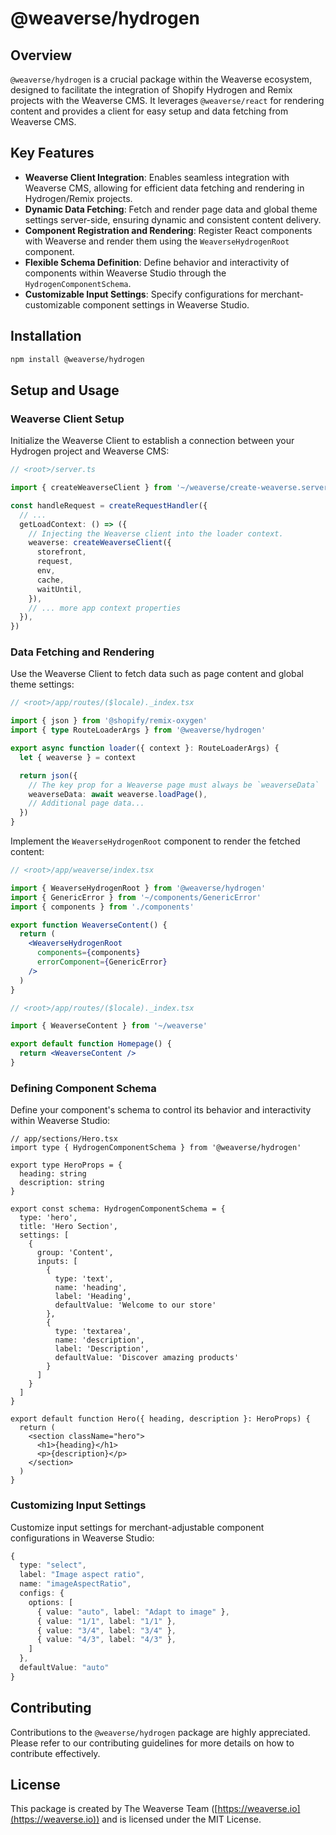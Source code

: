 # @weaverse/hydrogen

## Overview

`@weaverse/hydrogen` is a crucial package within the Weaverse ecosystem, designed to facilitate the integration of
Shopify Hydrogen and Remix projects with the Weaverse CMS. It leverages `@weaverse/react` for rendering content and
provides a client for easy setup and data fetching from Weaverse CMS.

## Key Features

- **Weaverse Client Integration**: Enables seamless integration with Weaverse CMS, allowing for efficient data fetching
  and rendering in Hydrogen/Remix projects.
- **Dynamic Data Fetching**: Fetch and render page data and global theme settings server-side, ensuring dynamic and
  consistent content delivery.
- **Component Registration and Rendering**: Register React components with Weaverse and render them using
  the `WeaverseHydrogenRoot` component.
- **Flexible Schema Definition**: Define behavior and interactivity of components within Weaverse Studio through
  the `HydrogenComponentSchema`.
- **Customizable Input Settings**: Specify configurations for merchant-customizable component settings in Weaverse
  Studio.

## Installation

```bash
npm install @weaverse/hydrogen
```

## Setup and Usage

### Weaverse Client Setup

Initialize the Weaverse Client to establish a connection between your Hydrogen project and Weaverse CMS:

```typescript
// <root>/server.ts

import { createWeaverseClient } from '~/weaverse/create-weaverse.server'

const handleRequest = createRequestHandler({
  // ...
  getLoadContext: () => ({
    // Injecting the Weaverse client into the loader context.
    weaverse: createWeaverseClient({
      storefront,
      request,
      env,
      cache,
      waitUntil,
    }),
    // ... more app context properties
  }),
})
```

### Data Fetching and Rendering

Use the Weaverse Client to fetch data such as page content and global theme settings:

```typescript
// <root>/app/routes/($locale)._index.tsx

import { json } from '@shopify/remix-oxygen'
import { type RouteLoaderArgs } from '@weaverse/hydrogen'

export async function loader({ context }: RouteLoaderArgs) {
  let { weaverse } = context

  return json({
    // The key prop for a Weaverse page must always be `weaverseData`
    weaverseData: await weaverse.loadPage(),
    // Additional page data...
  })
}
```

Implement the `WeaverseHydrogenRoot` component to render the fetched content:

```jsx
// <root>/app/weaverse/index.tsx

import { WeaverseHydrogenRoot } from '@weaverse/hydrogen'
import { GenericError } from '~/components/GenericError'
import { components } from './components'

export function WeaverseContent() {
  return (
    <WeaverseHydrogenRoot
      components={components}
      errorComponent={GenericError}
    />
  )
}

// <root>/app/routes/($locale)._index.tsx

import { WeaverseContent } from '~/weaverse'

export default function Homepage() {
  return <WeaverseContent />
}
```

### Defining Component Schema

Define your component's schema to control its behavior and interactivity within Weaverse Studio:

```tsx
// app/sections/Hero.tsx
import type { HydrogenComponentSchema } from '@weaverse/hydrogen'

export type HeroProps = {
  heading: string
  description: string
}

export const schema: HydrogenComponentSchema = {
  type: 'hero',
  title: 'Hero Section',
  settings: [
    {
      group: 'Content',
      inputs: [
        {
          type: 'text',
          name: 'heading',
          label: 'Heading',
          defaultValue: 'Welcome to our store'
        },
        {
          type: 'textarea',
          name: 'description', 
          label: 'Description',
          defaultValue: 'Discover amazing products'
        }
      ]
    }
  ]
}

export default function Hero({ heading, description }: HeroProps) {
  return (
    <section className="hero">
      <h1>{heading}</h1>
      <p>{description}</p>
    </section>
  )
}
```

### Customizing Input Settings

Customize input settings for merchant-adjustable component configurations in Weaverse Studio:

```typescript
{
  type: "select",
  label: "Image aspect ratio",
  name: "imageAspectRatio",
  configs: {
    options: [
      { value: "auto", label: "Adapt to image" },
      { value: "1/1", label: "1/1" },
      { value: "3/4", label: "3/4" },
      { value: "4/3", label: "4/3" },
    ]
  },
  defaultValue: "auto"
}

```

## Contributing

Contributions to the `@weaverse/hydrogen` package are highly appreciated. Please refer to our contributing guidelines
for more details on how to contribute effectively.

## License

This package is created by The Weaverse Team ([https://weaverse.io](https://weaverse.io)) and is licensed under the MIT
License.
